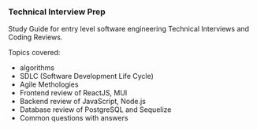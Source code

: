 ### Technical Interview Prep

Study Guide for entry level software engineering Technical Interviews and Coding Reviews.

Topics covered:

- algorithms
- SDLC (Software Development Life Cycle)
- Agile Methologies
- Frontend review of ReactJS, MUI
- Backend review of JavaScript, Node.js
- Database review of PostgreSQL and Sequelize
- Common questions with answers
